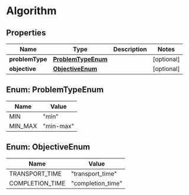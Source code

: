 # Algorithm

## Properties
Name | Type | Description | Notes
------------ | ------------- | ------------- | -------------
**problemType** | [**ProblemTypeEnum**](#ProblemTypeEnum) |  |  [optional]
**objective** | [**ObjectiveEnum**](#ObjectiveEnum) |  |  [optional]

<a name="ProblemTypeEnum"></a>
## Enum: ProblemTypeEnum
Name | Value
---- | -----
MIN | &quot;min&quot;
MIN_MAX | &quot;min-max&quot;

<a name="ObjectiveEnum"></a>
## Enum: ObjectiveEnum
Name | Value
---- | -----
TRANSPORT_TIME | &quot;transport_time&quot;
COMPLETION_TIME | &quot;completion_time&quot;
